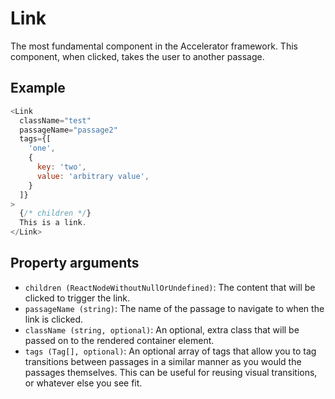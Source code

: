 # Link

The most fundamental component in the Accelerator framework. This component, when clicked, takes the user to another passage.

## Example

```javascript
<Link
  className="test"
  passageName="passage2"
  tags={[
    'one',
    {
      key: 'two',
      value: 'arbitrary value',
    }
  ]}
>
  {/* children */}
  This is a link.
</Link>
```

## Property arguments

* `children (ReactNodeWithoutNullOrUndefined)`: The content that will be clicked to trigger the link.
* `passageName (string)`: The name of the passage to navigate to when the link is clicked.
* `className (string, optional)`: An optional, extra class that will be passed on to the rendered container element.
* `tags (Tag[], optional)`: An optional array of tags that allow you to tag transitions between passages in a similar manner as you would the passages themselves. This can be useful for reusing visual transitions, or whatever else you see fit.
